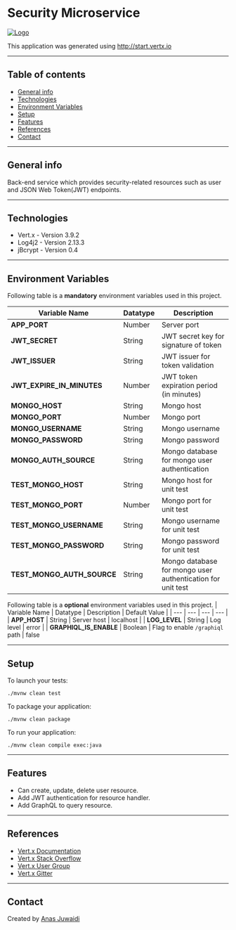 # Security Microservice

[![Logo](https://img.shields.io/badge/vert.x-3.9.2-purple.svg)](https://vertx.io")

This application was generated using http://start.vertx.io

---

## Table of contents
* [General info](#general-info)
* [Technologies](#technologies)
* [Environment Variables](#environment-variables)
* [Setup](#setup)
* [Features](#features)
* [References](#references)
* [Contact](#contact)

---

## General info
Back-end service which provides security-related resources such as user and JSON Web Token(JWT) endpoints.

---

## Technologies
* Vert.x - Version 3.9.2
* Log4j2 - Version 2.13.3
* jBcrypt - Version 0.4

---

## Environment Variables
Following table is a **mandatory** environment variables used in this project.

| Variable Name | Datatype | Description |
| --- | --- | --- |
| **APP_PORT** | Number | Server port |
| **JWT_SECRET** | String | JWT secret key for signature of token |
| **JWT_ISSUER** | String | JWT issuer for token validation |
| **JWT_EXPIRE_IN_MINUTES** | Number | JWT token expiration period (in minutes) |
| **MONGO_HOST** | String | Mongo host |
| **MONGO_PORT** | Number | Mongo port |
| **MONGO_USERNAME** | String | Mongo username |
| **MONGO_PASSWORD** | String | Mongo password |
| **MONGO_AUTH_SOURCE** | String | Mongo database for mongo user authentication |
| **TEST_MONGO_HOST** | String | Mongo host for unit test |
| **TEST_MONGO_PORT** | Number | Mongo port for unit test |
| **TEST_MONGO_USERNAME** | String | Mongo username for unit test |
| **TEST_MONGO_PASSWORD** | String | Mongo password for unit test |
| **TEST_MONGO_AUTH_SOURCE** | String | Mongo database for mongo user authentication for unit test |

Following table is a **optional** environment variables used in this project.
| Variable Name | Datatype | Description | Default Value |
| --- | --- | --- | --- |
| **APP_HOST** | String | Server host | localhost |
| **LOG_LEVEL** | String | Log level | error |
| **GRAPHIQL_IS_ENABLE** | Boolean | Flag to enable `/graphiql` path | false

---

## Setup
To launch your tests:
```
./mvnw clean test
```

To package your application:
```
./mvnw clean package
```

To run your application:
```
./mvnw clean compile exec:java
```

---

## Features
* Can create, update, delete user resource.
* Add JWT authentication for resource handler.
* Add GraphQL to query resource.

---

## References
* [Vert.x Documentation](https://vertx.io/docs/)
* [Vert.x Stack Overflow](https://stackoverflow.com/questions/tagged/vert.x?sort=newest&pageSize=15)
* [Vert.x User Group](https://groups.google.com/forum/?fromgroups#!forum/vertx)
* [Vert.x Gitter](https://gitter.im/eclipse-vertx/vertx-users)

---

## Contact
Created by [Anas Juwaidi](mailto:anas.didi95@gmail.com)
